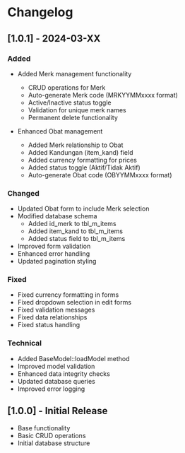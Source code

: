 # Changelog

## [1.0.1] - 2024-03-XX

### Added
- Added Merk management functionality
  - CRUD operations for Merk
  - Auto-generate Merk code (MRKYYMMxxxx format)
  - Active/Inactive status toggle
  - Validation for unique merk names
  - Permanent delete functionality

- Enhanced Obat management
  - Added Merk relationship to Obat
  - Added Kandungan (item_kand) field
  - Added currency formatting for prices
  - Added status toggle (Aktif/Tidak Aktif)
  - Auto-generate Obat code (OBYYMMxxxx format)

### Changed
- Updated Obat form to include Merk selection
- Modified database schema
  - Added id_merk to tbl_m_items
  - Added item_kand to tbl_m_items
  - Added status field to tbl_m_items
- Improved form validation
- Enhanced error handling
- Updated pagination styling

### Fixed
- Fixed currency formatting in forms
- Fixed dropdown selection in edit forms
- Fixed validation messages
- Fixed data relationships
- Fixed status handling

### Technical
- Added BaseModel::loadModel method
- Improved model validation
- Enhanced data integrity checks
- Updated database queries
- Improved error logging

## [1.0.0] - Initial Release
- Base functionality
- Basic CRUD operations
- Initial database structure 